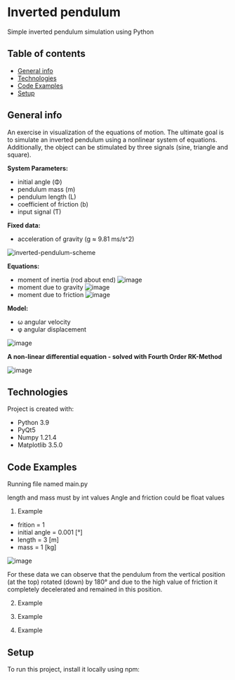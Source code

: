 # Inverted pendulum
Simple inverted pendulum simulation using Python

## Table of contents
* [General info](#general-info)
* [Technologies](#technologies)
* [Code Examples](#code-Examples)
* [Setup](#setup)

## General info
An exercise in visualization of the equations of motion. The ultimate goal is to simulate an inverted pendulum using a nonlinear system of equations. Additionally, the object can be stimulated by three signals (sine, triangle and square). 

**System Parameters:**
 - initial angle (Φ)
 - pendulum mass (m)
 - pendulum length (L)
 - coefficient of friction (b)
 - input signal (Ƭ)

**Fixed data:**
 - acceleration of gravity (g ≈ 9.81 ms/s^2)

![inverted-pendulum-scheme](https://user-images.githubusercontent.com/61761700/153585942-91f47c08-8c66-4e9a-832b-45f1067d18e5.png)

**Equations:**
 - moment of inertia (rod about end)
![image](https://user-images.githubusercontent.com/61761700/153587218-5b0f6332-68cb-4632-8994-140fce144e5f.png)
 - moment due to gravity
![image](https://user-images.githubusercontent.com/61761700/153587251-9177f800-07ad-4c2d-ae94-3230dc5b22cc.png)
 - moment due to friction
![image](https://user-images.githubusercontent.com/61761700/153587284-751dc298-093a-4f9e-8cda-fd1c74322b37.png)

**Model:**
- ω angular velocity
- φ angular displacement

![image](https://user-images.githubusercontent.com/61761700/153587513-6a49f4bb-4a7d-4e24-824e-197ee91483c0.png)

**A non-linear differential equation - solved with Fourth Order RK-Method**

![image](https://user-images.githubusercontent.com/61761700/153588203-50439f39-ffa2-4a54-8002-8cfa0fb13017.png)

## Technologies
Project is created with:
* Python 3.9
* PyQt5
* Numpy 1.21.4
* Matplotlib 3.5.0

## Code Examples
Running file named main.py

length and mass must by int values 
Angle and friction could be float values

1. Example
 * frition = 1
 * initial angle = 0.001 [°]
 * length = 3 [m]
 * mass = 1 [kg]

![image](https://user-images.githubusercontent.com/61761700/153590433-32ab21b1-1e1c-4846-82ca-286302704aff.png)

For these data we can observe that the pendulum from the vertical position (at the top) rotated (down) by 180° and due to the high value of friction it completely decelerated and remained in this position.

2. Example

3. Example

4. Example
	
## Setup
To run this project, install it locally using npm:
